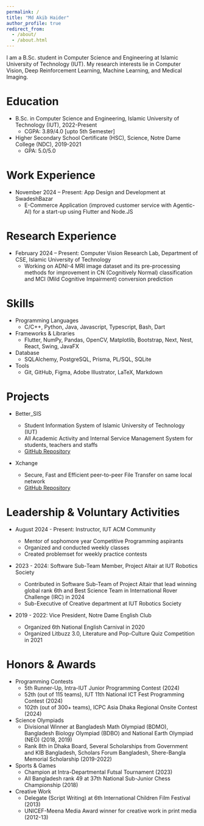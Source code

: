 ```yaml
---
permalink: /
title: "Md Akib Haider"
author_profile: true
redirect_from: 
  - /about/
  - /about.html
---
```


I am a B.Sc. student in Computer Science and Engineering at Islamic University of Technology (IUT). My research interests lie in Computer Vision, Deep Reinforcement Learning, Machine Learning, and Medical Imaging.

Education
======
* B.Sc. in Computer Science and Engineering, Islamic University of Technology (IUT), 2022-Present
  * CGPA: 3.89/4.0 [upto 5th Semester]
* Higher Secondary School Certificate (HSC), Science, Notre Dame College (NDC), 2019-2021
  * GPA: 5.0/5.0

Work Experience
======
* November 2024 – Present: App Design and Development at SwadeshBazar
  * E-Commerce Application (improved customer service with Agentic-AI) for a start-up using Flutter and Node.JS

Research Experience
======
* February 2024 – Present: Computer Vision Research Lab, Department of CSE, Islamic University of Technology
  * Working on ADNI-4 MRI image dataset and its pre-processing methods for improvement in CN (Cognitively Normal) classification and MCI (Mild Cognitive Impairment) conversion prediction

Skills
======
* Programming Languages
  * C/C++, Python, Java, Javascript, Typescript, Bash, Dart
* Frameworks & Libraries
  * Flutter, NumPy, Pandas, OpenCV, Matplotlib, Bootstrap, Next, Nest, React, Swing, JavaFX
* Database
  * SQLAlchemy, PostgreSQL, Prisma, PL/SQL, SQLite
* Tools
  * Git, GitHub, Figma, Adobe Illustrator, LaTeX, Markdown

Projects
======
* Better_SIS
  * Student Information System of Islamic University of Technology (IUT)
  * All Academic Activity and Internal Service Management System for students, teachers and staffs
  * [GitHub Repository](https://github.com/akibhaider/BetterSIS)

* Xchange
  * Secure, Fast and Efficient peer-to-peer File Transfer on same local network
  * [GitHub Repository](https://github.com/akibhaider/Xchange)

<!-- * Typrophecy
  * Practice and Test typing speed on custom text (programming or human languages)
  * [GitHub Repository](https://github.com/akibhaider/typrophecy) -->

Leadership & Voluntary Activities
======
* August 2024 - Present: Instructor, IUT ACM Community
  * Mentor of sophomore year Competitive Programming aspirants
  * Organized and conducted weekly classes
  * Created problemset for weekly practice contests

* 2023 - 2024: Software Sub-Team Member, Project Altair at IUT Robotics Society
  * Contributed in Software Sub-Team of Project Altair that lead winning global rank 6th and Best Science Team in International Rover Challenge (IRC) in 2024
  * Sub-Executive of Creative department at IUT Robotics Society

* 2019 - 2022: Vice President, Notre Dame English Club
  * Organized 6th National English Carnival in 2020
  * Organized Litbuzz 3.0, Literature and Pop-Culture Quiz Competition in 2021

Honors & Awards
======
* Programming Contests
  * 5th Runner-Up, Intra-IUT Junior Programming Contest (2024)
  * 52th (out of 115 teams), IUT 11th National ICT Fest Programming Contest (2024)
  * 102th (out of 300+ teams), ICPC Asia Dhaka Regional Onsite Contest (2024)
* Science Olympiads
  * Divisional Winner at Bangladesh Math Olympiad (BDMO), Bangladesh Biology Olympiad (BDBO) and National Earth Olympiad (NEO) (2018, 2019)
  * Rank 8th in Dhaka Board, Several Scholarships from Government and KIB Bangladesh, Scholars Forum Bangladesh, Shere-Bangla Memorial Scholarship (2019-2022)
* Sports & Games
  * Champion at Intra-Departmental Futsal Tournament (2023)
  * All Bangladesh rank 49 at 37th National Sub-Junior Chess Championship (2018)
* Creative Work
  * Delegate (Script Writing) at 6th International Children Film Festival (2013)
  * UNICEF-Meena Media Award winner for creative work in print media (2012-13)
